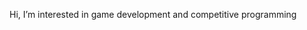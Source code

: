Hi,
I’m interested in game development and competitive programming

<!---
meljandavid/meljandavid is a ✨ special ✨ repository because its `README.md` (this file) appears on your GitHub profile.
You can click the Preview link to take a look at your changes.
--->
